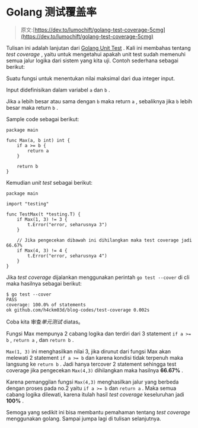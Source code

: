 # Golang 测试覆盖率

> 原文:[https://dev.to/lumochift/golang-test-coverage-5cmg](https://dev.to/lumochift/golang-test-coverage-5cmg)

Tulisan ini adalah lanjutan dari [Golang Unit Test](https://dev.to/h4ckm03d/golang-unit-test-3fmh-temp-slug-2651667) . Kali ini membahas tentang *test coverage* , yaitu untuk mengetahui apakah unit test sudah memenuhi semua jalur logika dari sistem yang kita uji. Contoh sederhana sebagai berikut:

Suatu fungsi untuk menentukan nilai maksimal dari dua integer input.

Input didefinisikan dalam variabel `a` dan `b` .

Jika `a` lebih besar atau sama dengan `b` maka return `a` , sebaliknya jika `b` lebih besar maka return `b` .

Sample code sebagai berikut:

```
package main

func Max(a, b int) int {
    if a >= b {
        return a
    }

    return b
} 
```

Kemudian *unit test* sebagai berikut:

```
package main

import "testing"

func TestMax(t *testing.T) {
    if Max(1, 3) != 3 {
        t.Error("error, seharusnya 3")
    }

    // Jika pengecekan dibawah ini dihilangkan maka test coverage jadi 66.67%
    if Max(4, 3) != 4 {
        t.Error("error, seharusnya 4")
    }
} 
```

Jika *test coverage* dijalankan menggunakan perintah `go test --cover` di cli maka hasilnya sebagai berikut:

```
$ go test --cover
PASS
coverage: 100.0% of statements
ok github.com/h4ckm03d/blog-codes/test-coverage 0.002s 
```

Coba kita 审查*单元测试* diatas。

Fungsi Max mempunya 2 cabang logika dan terdiri dari 3 statement `if a >= b` , `return a` , dan `return b` .

`Max(1, 3)` ini menghasilkan nilai 3, jika dirunut dari fungsi Max akan melewati 2 statement `if a >= b` dan karena kondisi tidak terpenuh maka langsung ke `return b` . Jadi hanya tercover 2 statement sehingga test coverage jika pengecekan `Max(4,3)` dihilangkan maka hasilnya **66.67%** .

Karena pemanggilan fungsi `Max(4,3)` menghasilkan jalur yang berbeda dengan proses pada no.2 yaitu `if a >= b` dan `return a` . Maka semua cabang logika dilewati, karena itulah hasil *test coverage* keseluruhan jadi **100%** .

Semoga yang sedikit ini bisa membantu pemahaman tentang *test coverage* menggunakan golang. Sampai jumpa lagi di tulisan selanjutnya.